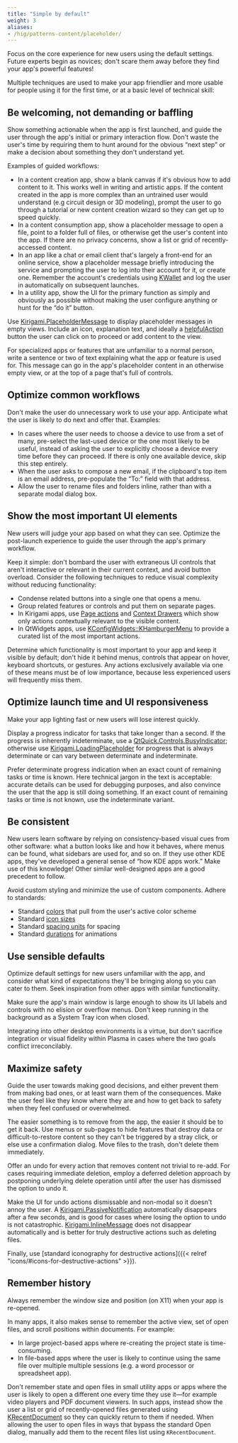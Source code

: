 ```yaml
---
title: "Simple by default"
weight: 3
aliases:
- /hig/patterns-content/placeholder/
---
```


Focus on the core experience for new users using the default settings. Future experts begin as novices; don't scare them away before they find your app's powerful features!

Multiple techniques are used to make your app friendlier and more usable for people using it for the first time, or at a basic level of technical skill:


## Be welcoming, not demanding or baffling
Show something actionable when the app is first launched, and guide the user through the app's initial or primary interaction flow. Don't waste the user's time by requiring them to hunt around for the obvious “next step” or make a decision about something they don't understand yet.

Examples of guided workflows:

- In a content creation app, show a blank canvas if it's obvious how to add content to it. This works well in writing and artistic apps. If the content created in the app is more complex than an untrained user would understand (e.g circuit design or 3D modeling), prompt the user to go through a tutorial or new content creation wizard so they can get up to speed quickly.
- In a content consumption app, show a placeholder message to open a file, point to a folder full of files, or otherwise get the user's content into the app. If there are no privacy concerns, show a list or grid of recently-accessed content.
- In an app like a chat or email client that's largely a front-end for an online service, show a placeholder message briefly introducing the service and prompting the user to log into their account for it, or create one. Remember the account's credentials using [KWallet](https://api.kde.org/frameworks/kwallet/html/classKWallet_1_1Wallet.html) and log the user in automatically on subsequent launches.
- In a utility app, show the UI for the primary function as simply and obviously as possible without making the user configure anything or hunt for the “do it” button.

Use [Kirigami.PlaceholderMessage](https://develop.kde.org/docs/getting-started/kirigami/components-scrollablepages_listviews/#placeholdermessage) to display placeholder messages in empty views. Include an icon, explanation text, and ideally a [helpfulAction](https://api.kde.org/frameworks/kirigami/html/classorg_1_1kde_1_1kirigami_1_1PlaceholderMessage.html#a24e24f7bc94d7bd0ddb6cc708d454c22) button the user can click on to proceed or add content to the view.

For specialized apps or features that are unfamiliar to a normal person, write a sentence or two of text explaining what the app or feature is used for. This message can go in the app's placeholder content in an otherwise empty view, or at the top of a page that's full of controls.

<!-- TODO: Picture of explanation messages here -->


## Optimize common workflows
Don't make the user do unnecessary work to use your app. Anticipate what the user is likely to do next and offer that. Examples:

- In cases where the user needs to choose a device to use from a set of many, pre-select the last-used device or the one most likely to be useful, instead of asking the user to explicitly choose a device every time before they can proceed. If there is only one available device, skip this step entirely.
- When the user asks to compose a new email, if the clipboard's top item is an email address, pre-populate the “To:” field with that address.
- Allow the user to rename files and folders inline, rather than with a separate modal dialog box.


## Show the most important UI elements
New users will judge your app based on what they can see. Optimize the post-launch experience to guide the user through the app's primary workflow.

Keep it simple: don't bombard the user with extraneous UI controls that aren't interactive or relevant in their current context, and avoid button overload. Consider the following techniques to reduce visual complexity without reducing functionality:

- Condense related buttons into a single one that opens a menu.
- Group related features or controls and put them on separate pages.
- In Kirigami apps, use [Page actions](https://api.kde.org/frameworks/kirigami/html/classorg_1_1kde_1_1kirigami_1_1Page.html) and [Context Drawers](https://develop.kde.org/docs/getting-started/kirigami/components-drawers/#context-drawers) which show only actions contextually relevant to the visible content.
- In QtWidgets apps, use [KConfigWidgets::KHamburgerMenu](https://api.kde.org/frameworks/kconfigwidgets/html/classKHamburgerMenu.html) to provide a curated list of the most important actions.

Determine which functionality is most important to your app and keep it visible by default; don't hide it behind menus, controls that appear on hover, keyboard shortcuts, or gestures. Any actions exclusively available via one of these means must be of low importance, because less experienced users will frequently miss them.


## Optimize launch time and UI responsiveness
Make your app lighting fast or new users will lose interest quickly.

Display a progress indicator for tasks that take longer than a second. If the progress is inherently indeterminate, use a [QtQuick.Controls.BusyIndicator](https://doc.qt.io/qt-6/qml-qtquick-controls-busyindicator.html); otherwise use [Kirigami.LoadingPlaceholder](https://api.kde.org/frameworks/kirigami/html/classLoadingPlaceholder.html) for progress that is always determinate or can vary between determinate and indeterminate.

Prefer determinate progress indication when an exact count of remaining tasks or time is known. Here technical jargon in the text is acceptable: accurate details can be used for debugging purposes, and also convince the user that the app is still doing something. If an exact count of remaining tasks or time is not known, use the indeterminate variant.


## Be consistent
New users learn software by relying on consistency-based visual cues from other software: what a button looks like and how it behaves, where menus can be found, what sidebars are used for, and so on. If they use other KDE apps, they've developed a general sense of “how KDE apps work.” Make use of this knowledge! Other similar well-designed apps are a good precedent to follow.

Avoid custom styling and minimize the use of custom components. Adhere to standards:

- Standard [colors](https://api.kde.org/frameworks/kirigami/html/classKirigami_1_1Platform_1_1PlatformTheme.html) that pull from the user's active color scheme
- Standard [icon sizes](https://api.kde.org/frameworks/kirigami/html/classKirigami_1_1Platform_1_1Units.html#a7e729a19d3cdd6107828dcfc14950706)
- Standard [spacing units](https://api.kde.org/frameworks/kirigami/html/classKirigami_1_1Platform_1_1Units.html#ab05463c4e6cedd3b811aef8ff0b2cae9) for spacing
- Standard [durations](https://api.kde.org/frameworks/kirigami/html/classKirigami_1_1Platform_1_1Units.html#a35cef4114fd40bcc8a425dab44f5fedb) for animations


## Use sensible defaults
Optimize default settings for new users unfamiliar with the app, and consider what kind of expectations they'll be bringing along so you can cater to them. Seek inspiration from other apps with similar functionality.

Make sure the app's main window is large enough to show its UI labels and controls with no elision or overflow menus. Don't keep running in the background as a System Tray icon when closed.

Integrating into other desktop environments is a virtue, but don't sacrifice integration or visual fidelity within Plasma in cases where the two goals conflict irreconcilably.


## Maximize safety
Guide the user towards making good decisions, and either prevent them from making bad ones, or at least warn them of the consequences. Make the user feel like they know where they are and how to get back to safety when they feel confused or overwhelmed.

The easier something is to remove from the app, the easier it should be to get it back. Use menus or sub-pages to hide features that destroy data or difficult-to-restore content so they can't be triggered by a stray click, or else use a confirmation dialog. Move files to the trash, don't delete them immediately.

Offer an undo for every action that removes content not trivial to re-add. For cases requiring immediate deletion, employ a deferred deletion approach by postponing underlying delete operation until after the user has dismissed the option to undo it.

Make the UI for undo actions dismissable and non-modal so it doesn't annoy the user. A [Kirigami.PassiveNotification](https://api.kde.org/frameworks/kirigami/html/classAbstractApplicationWindow.html#a8ab455ab09378a016c34f467653760e5) automatically disappears after a few seconds, and is good for cases where losing the option to undo is not catastrophic. [Kirigami.InlineMessage](https://develop.kde.org/docs/getting-started/kirigami/components-inlinemessages/) does not disappear automatically and is better for truly destructive actions such as deleting files.

Finally, use [standard iconography for destructive actions]({{< relref "icons/#icons-for-destructive-actions" >}}).


## Remember history
Always remember the window size and position (on X11) when your app is re-opened.

In many apps, it also makes sense to remember the active view, set of open files, and scroll positions within documents. For example:

- In large project-based apps where re-creating the project state is time-consuming.
- In file-based apps where the user is likely to continue using the same file over multiple  multiple sessions (e.g. a word processor or spreadsheet app).

Don't remember state and open files in small utility apps or apps where the user is likely to open a different one every time they use it—for example video players and PDF document viewers. In such apps, instead show the user a list or grid of recently-opened files generated using [KRecentDocument](https://api.kde.org/frameworks/kio/html/classKRecentDocument.html) so they can quickly return to them if needed. When allowing the user to open files in ways that bypass the standard Open dialog, manually add them to the recent files list using `KRecentDocument`.
